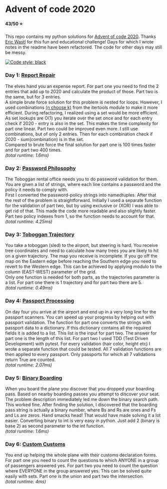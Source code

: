# Advent of code 2020
#### 43/50 :star:

This repo contains my python solutions for [Advent of code 2020](https://adventofcode.com/). Thanks [Eric Wastl](https://twitter.com/ericwastl) for this fun and educational challenge! Days for which I wrote notes in the readme have been refactored. The code for other days may still be messy.

[![Code style: black](https://img.shields.io/badge/code%20style-black-000000.svg)](https://github.com/psf/black)

### Day 1: [Report Repair](https://adventofcode.com/2020/day/1)
The elves hand you an expense report. For part one you need to find the 2 entries that add up to 2020 and calculate the product of those. Part two is the same, but for 3 entries.<br>
A simple brute force solution for this problem is nested for loops. However, I used combinations [(n choose k)](https://en.wikipedia.org/wiki/Binomial_coefficient) from the itertools module to make it more efficient. During refactoring, I realized using a set would be more efficient. As set lookups are O(1) you iterate over the set once and for each entry check if 2020 - entry is also in the set. This makes the time complexity for part one linear. Part two could be improved even more. I still use combinations, but of only 2 entries. Then for each combination check if 2020 - sum(combination) is in the set.<br>
Compared to brute force the final solution for part one is 100 times faster and for part two 400 times.<br>
*(total runtime: 1.6ms)*

### Day 2: [Password Philosophy](https://adventofcode.com/2020/day/2)
The Toboggan rental office needs you to do password validation for them. You are given a list of strings, where each line contains a password and the policy it needs to comply with.<br>
First I converted the password-policy strings into namedtuples. After that the rest of the problem is straightforward.
Initially I used a separate function for the validation of part two, but by using exclusive or (XOR) I was able to get rid of that. This made the code more readable and also slightly faster. Part two policy indexes from 1, so the function needs to account for that.<br>
*(total runtime: 4.25ms)*

### Day 3: [Toboggan Trajectory](https://adventofcode.com/2020/day/3)
You take a toboggan (sled) to the airport, but steering is hard. You receive tree coordinates and need to calculate how many trees you are likely to hit on a given trajectory. The map you receive is incomplete. If you go off the map on the Eastern edge before reaching the Southern edge you need to revert to the Western edge. This can be achieved by applying modulo to the column (EAST-WEST) parameter of the grid.<br>
Only one function is needed for both parts, as the trajectories parameter is a list. For part one there is 1 trajectory and for part two there are 5.<br>
*(total runtime: 0.49ms)*

### Day 4: [Passport Processing](https://adventofcode.com/2020/day/4)
On day four you arrive at the airport and end up in a very long line for the passport scanners. You can speed up your progress by helping out with passport validation.
The function for part one converts the strings with passport data to a dictionary. If this dictionary contains all the required fields it is added to a list. This list is the input for part two. The answer for part one is the length of this list.
For part two I used TDD (Test Driven Development) with pytest. For every validation (hair color, height etc) I wrote a separate function that could be tested. All 7 validation functions are then applied to every passport. Only passports for which all 7 validations return True are counted.<br>
*(total runtime: 2.07ms)*

### Day 5: [Binary Boarding](https://adventofcode.com/2020/day/5)
When you board the plane you discover that you dropped your boarding pass. Based on nearby boarding passes you attempt to discover your seat.<br>
The problem description immediately led me down the binary search path. This worked fine. After finding the solution, I discovered that the boarding pass string is actually a binary number, where Bs and Rs are ones and Fs and Ls are zeros. Hand smacks head! That would have made solving it a lot easier. Converting binary to int is very easy in python. Just add 2 (binary is base 2) as second parameter to the int function.<br>
*(total runtime: 1.6ms)*

### Day 6: [Custom Customs](https://adventofcode.com/2020/day/6)
You end up helping the whole plane with their customs declaration forms.<br>
For part one you need to count the questions to which ANYONE in a group of passengers answered yes. For part two you need to count the question where EVERYONE in the group answered yes. This can be solved quite easily with sets. Part one is the union and part two the intersection.<br>
*(total runtime: 4ms)*
